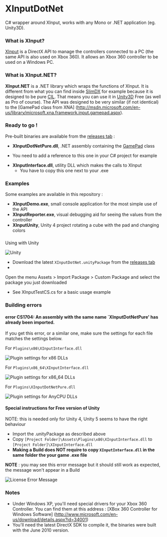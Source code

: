 XInputDotNet
============

C# wrapper around XInput, works with any Mono or .NET application (eg. Unity3D).


### What is XInput?

[XInput](http://msdn.microsoft.com/en-us/library/ee416996%28VS.85%29.aspx) is a DirectX API to manage the 
controllers connected to a PC (the same API is also used on Xbox 360). It allows an Xbox 360 controller to be used on a Windows PC.


### What is XInput.NET?

**XInput.NET** is a .NET library which wraps the functions of XInput. 
It is different from what you can find inside [SlimDX](http://slimdx.org/) for example because it is designed to be pure 
[CIL](http://en.wikipedia.org/wiki/Common_Intermediate_Language). That means you can use it in [Unity3D](http://unity3d.com/) 
Free (as well as Pro of course). The API was designed to be very similar (if not identical) to the [GamePad class from XNA]
(http://msdn.microsoft.com/en-us/library/microsoft.xna.framework.input.gamepad.aspx).

### Ready to go !

Pre-built binaries are 
available from the [releases tab](https://github.com/speps/XInputDotNet/releases) :

* **XInputDotNetPure.dll**, .NET assembly 
containing the [GamePad](http://msdn.microsoft.com/en-us/library/microsoft.xna.framework.input.gamepad.aspx) class
    
- You need to add a reference to this one in your C# project for example
* **XInputInterface.dll**, utility DLL which makes the calls 
to XInput
    - You have to copy this one next to your .exe

### Examples

Some examples are available in this repository :


* **XInputDemo.exe**, small console application for the most simple use of the API
* **XInputReporter.exe**, visual debugging aid for 
seeing the values from the controller
* **XInputUnity**, Unity 4 project rotating a cube with the pad and changing colors

### 
Using with Unity

![Unity](https://raw.github.com/speps/XInputDotNet/master/Screenshot.jpg)

* Download the latest 
`XInputDotNet.unityPackage` from the [releases tab](https://github.com/speps/XInputDotNet/releases)
* 
Open the menu Assets > Import Package > Custom Package and select the package you just downloaded
* See XInputTestCS.cs for a basic 
usage example

### Building errors

#### error CS1704: An assembly with the same name `XInputDotNetPure' has already been imported.

If 
you get this error, or a similar one, make sure the settings for each file matches the settings below.

For 
`Plugins\x86\XInputInterface.dll`

![Plugin settings for x86 DLLs](https://raw.github.com/speps/XInputDotNet/master/SettingsX86.jpg)


For `Plugins\x86_64\XInputInterface.dll`

![Plugin settings for x86_64 DLLs](https://raw.github.com/speps/XInputDotNet/master/SettingsX64.jpg)


For `Plugins\XInputDotNetPure.dll`

![Plugin settings for AnyCPU DLLs](https://raw.github.com/speps/XInputDotNet/master/SettingsAnyCPU.jpg)


#### <a name="free"></a>Special instructions for Free version of Unity

NOTE: this is needed only for Unity 4, Unity 5 seems to have 
the right behaviour

* Import the .unityPackage as described above
* Copy `[Project Folder]\Assets\Plugins\x86\XInputInterface.dll` 
to `[Project Folder]\XInputInterface.dll`
* **Making a Build does NOT require to copy `XInputInterface.dll` in the same folder the 
your game .exe file**

**NOTE** : you may see this error message but it should still work as expected, the message won't appear in a 
Build

![License Error Message](https://raw.github.com/speps/XInputDotNet/master/LicenseError.jpg)

### Notes

* Under Windows XP, you'll 
need special drivers for your Xbox 360 Controller. You can find them at this address : [XBox 360 Controller for Windows Software]
(http://www.microsoft.com/en-us/download/details.aspx?id=34001)
* You'll need the latest DirectX SDK to compile it, the binaries were 
built with the June 2010 version.

